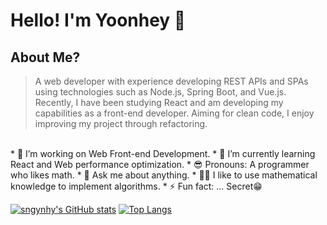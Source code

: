 <!--
**sngynhy/sngynhy** is a ✨ _special_ ✨ repository because its `README.md` (this file) appears on your GitHub profile.

Here are some ideas to get you started:
https://github.com/anuraghazra/github-readme-stats/blob/master/docs/readme_kr.md#wakatime-%EC%A3%BC%EA%B0%84-%ED%86%B5%EA%B3%84
-->

# Hello! I'm Yoonhey 👋
## About Me?
> A web developer with experience developing REST APIs and SPAs
> using technologies such as Node.js, Spring Boot, and Vue.js.
> Recently, I have been studying React and am developing my capabilities as a front-end developer.
> Aiming for clean code, I enjoy improving my project through refactoring.
<br>
* 🔭 I’m working on Web Front-end Development.
* 🌱 I’m currently learning React and Web performance optimization.
* 😎 Pronouns: A programmer who likes math.
* 💬 Ask me about anything.
* 👩‍💻 I like to use mathematical knowledge to implement algorithms.
* ⚡ Fun fact: ... Secret😁
<!-- ⚡ Fun fact: I was a math teacher in the past👩‍🏫 -->

[![sngynhy's GitHub stats](https://github-readme-stats.vercel.app/api?username=sngynhy&count_private=true&show_icons=true&theme=buefy)](https://github.com/sngynhy/github-readme-stats)
[![Top Langs](https://github-readme-stats.vercel.app/api/top-langs/?username=sngynhy&layout=compact&hide=Jupyter%20Notebook)](https://github.com/sngynhy/github-readme-stats)
<!-- [![sngynhy's WakaTime stats](https://github-readme-stats.vercel.app/api/wakatime?username=sngynhy)](https://github.com/sngynhy/github-readme-stats) -->
